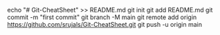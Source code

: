 echo "# Git-CheatSheet" >> README.md
git init
git add README.md
git commit -m "first commit"
git branch -M main
git remote add origin https://github.com/srujals/Git-CheatSheet.git
git push -u origin main
